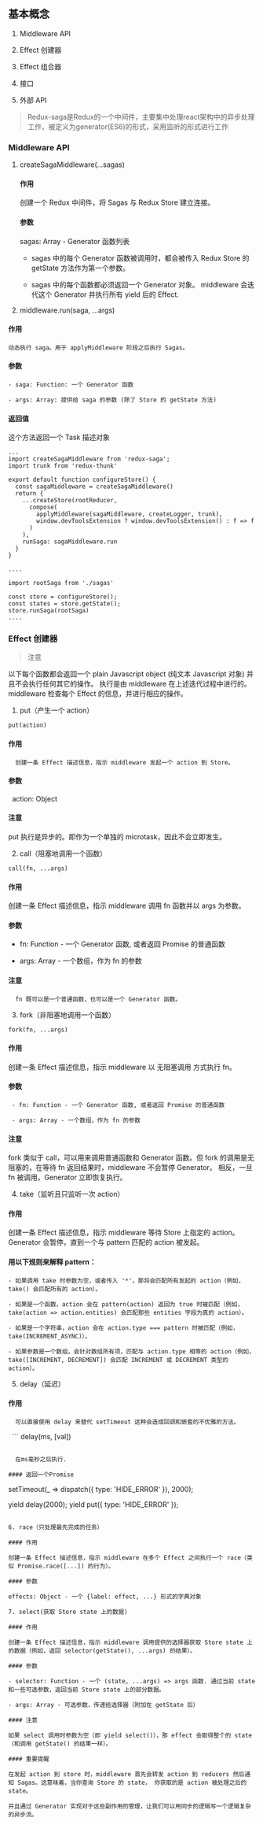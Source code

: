 ## 基本概念

1. Middleware API

2. Effect 创建器

3. Effect 组合器

4. 接口

5. 外部 API


> Redux-saga是Redux的一个中间件，主要集中处理react架构中的异步处理工作，被定义为generator(ES6)的形式，采用监听的形式进行工作

### Middleware API

1. createSagaMiddleware(...sagas)

   #### 作用

     创建一个 Redux 中间件，将 Sagas 与 Redux Store 建立连接。

   #### 参数

    sagas: Array - Generator 函数列表

    - sagas 中的每个 Generator 函数被调用时，都会被传入 Redux Store 的 getState 方法作为第一个参数。

    - sagas 中的每个函数都必须返回一个 Generator 对象。 middleware 会迭代这个 Generator 并执行所有 yield 后的 Effect.

2. middleware.run(saga, ...args)

  #### 作用

    动态执行 saga。用于 applyMiddleware 阶段之后执行 Sagas。
  
  #### 参数

    - saga: Function: 一个 Generator 函数
    
    - args: Array: 提供给 saga 的参数 (除了 Store 的 getState 方法)
    
  #### 返回值
  
   这个方法返回一个 Task 描述对象
    
```
...
import createSagaMiddleware from 'redux-saga';
import trunk from 'redux-thunk'

export default function configureStore() {
  const sagaMiddleware = createSagaMiddleware()
  return {
    ...createStore(rootReducer,
      compose(
        applyMiddleware(sagaMiddleware, createLogger, trunk),
        window.devToolsExtension ? window.devToolsExtension() : f => f
      )
    ),
    runSaga: sagaMiddleware.run
  }
} 

....

import rootSaga from './sagas'

const store = configureStore();
const states = store.getState();
store.runSaga(rootSaga)
....
```

### Effect 创建器

> 注意

以下每个函数都会返回一个 plain Javascript object (纯文本 Javascript 对象) 并且不会执行任何其它的操作。 执行是由 middleware 在上述迭代过程中进行的。 middleware 检查每个 Effect 的信息，并进行相应的操作。

   1. put（产生一个 action）
   
   ```
   put(action)
   ```
  #### 作用
   
      创建一条 Effect 描述信息，指示 middleware 发起一个 action 到 Store。

  #### 参数
   
      action: Object 
      
  #### 注意
  
   put 执行是异步的。即作为一个单独的 microtask，因此不会立即发生。

   2. call（阻塞地调用一个函数）
   
   ```
   call(fn, ...args)
   ```
   
  #### 作用
  
   创建一条 Effect 描述信息，指示 middleware 调用 fn 函数并以 args 为参数。
   
  #### 参数

   - fn: Function - 一个 Generator 函数, 或者返回 Promise 的普通函数

   - args: Array - 一个数组，作为 fn 的参数
   
   #### 注意

      fn 既可以是一个普通函数，也可以是一个 Generator 函数。

   3. fork（非阻塞地调用一个函数）
   
   ```
   fork(fn, ...args)
   ```
   
   #### 作用
   
   创建一条 Effect 描述信息，指示 middleware 以 无阻塞调用 方式执行 fn。

   #### 参数

     - fn: Function - 一个 Generator 函数, 或者返回 Promise 的普通函数

     - args: Array - 一个数组，作为 fn 的参数
    
   #### 注意
  
  fork 类似于 call，可以用来调用普通函数和 Generator 函数。但 fork 的调用是无阻塞的，在等待 fn 返回结果时，middleware 不会暂停 Generator。 相反，一旦 fn 被调用，Generator 立即恢复执行。

   4. take（监听且只监听一次 action）
   
   #### 作用
 
   创建一条 Effect 描述信息，指示 middleware 等待 Store 上指定的 action。 Generator 会暂停，直到一个与 pattern 匹配的 action 被发起。
   
   #### 用以下规则来解释 pattern：

    - 如果调用 take 时参数为空，或者传入 '*'，那将会匹配所有发起的 action（例如，take() 会匹配所有的 action）。

    - 如果是一个函数，action 会在 pattern(action) 返回为 true 时被匹配（例如，take(action => action.entities) 会匹配那些 entities 字段为真的 action）。

    - 如果是一个字符串，action 会在 action.type === pattern 时被匹配（例如，take(INCREMENT_ASYNC)）。

    - 如果参数是一个数组，会针对数组所有项，匹配与 action.type 相等的 action（例如，take([INCREMENT, DECREMENT]) 会匹配 INCREMENT 或 DECREMENT 类型的 action）。

   5. delay（延迟）
   
   #### 作用
   
      可以直接使用 delay 来替代 setTimeout 这种会造成回调和嵌套的不优雅的方法。
   
   ```
   delay(ms, [val])
   
   ```
   
   在ms毫秒之后执行.
   
   #### 返回一个Promise
   
   ```
   setTimeout(_ => dispatch({ type: 'HIDE_ERROR' }), 2000);
   
   yield delay(2000);
	  	yield put({ type: 'HIDE_ERROR' });
   ```

   6. race（只处理最先完成的任务）
   
   #### 作用
  
   创建一条 Effect 描述信息，指示 middleware 在多个 Effect 之间执行一个 race（类似 Promise.race([...]) 的行为）。
   
   #### 参数
  
   effects: Object - 一个 {label: effect, ...} 形式的字典对象
   
   7. select(获取 Store state 上的数据)
   
   #### 作用
   
   创建一条 Effect 描述信息，指示 middleware 调用提供的选择器获取 Store state 上的数据（例如，返回 selector(getState(), ...args) 的结果）。
   
   #### 参数

   - selector: Function - 一个 (state, ...args) => args 函数. 通过当前 state 和一些可选参数，返回当前 Store state 上的部分数据。

   - args: Array - 可选参数，传递给选择器（附加在 getState 后）
   
   #### 注意

   如果 select 调用时参数为空（即 yield select()），那 effect 会取得整个的 state（和调用 getState() 的结果一样）。
   
   #### 重要提醒
  
  在发起 action 到 store 时，middleware 首先会转发 action 到 reducers 然后通知 Sagas。这意味着，当你查询 Store 的 state， 你获取的是 action 被处理之后的 state。

 并且通过 Generator 实现对于这些副作用的管理，让我们可以用同步的逻辑写一个逻辑复杂的异步流。


